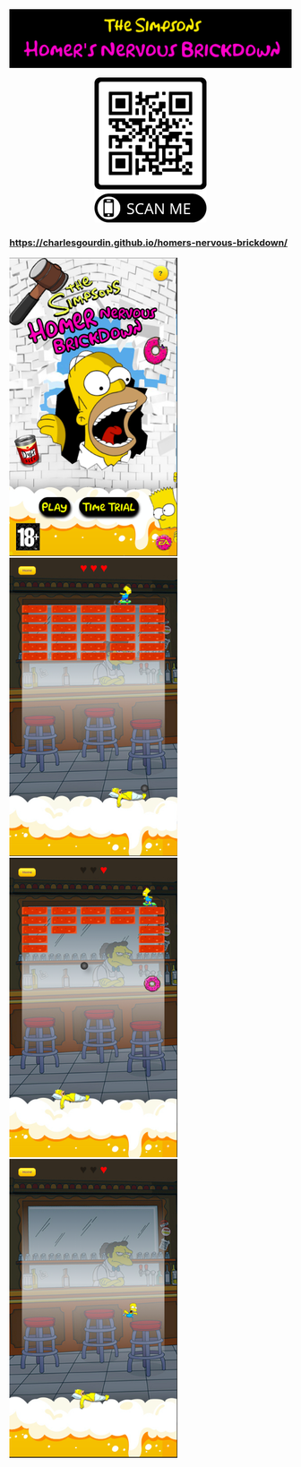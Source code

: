 <img src='./src/images/Banniere.png' alt='banniere'/>

<p align="center">
  <img src='./src/images/hnb_qr_code.png' alt='QRCode' width="200"/>
  
### https://charlesgourdin.github.io/homers-nervous-brickdown/
</p>

<div display="flex" justify-content="center">
<img src='./src/images/homepage.png' alt='homepage' width="300"/>
<img src='./src/images/startGame.png' alt='startGame' width="300"/>
<img src='./src/images/donuts_fall.png' alt='donuts' width="300"/>
<img src='./src/images/bartFall.png' alt='bartFall' width="300"/>
</div>



